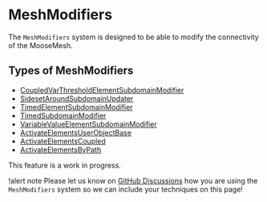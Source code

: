 # MeshModifiers

The `MeshModifiers` system is designed to be able to modify the connectivity of the MooseMesh.

## Types of MeshModifiers
- [CoupledVarThresholdElementSubdomainModifier](CoupledVarThresholdElementSubdomainModifier.md)
- [SidesetAroundSubdomainUpdater](SidesetAroundSubdomainUpdater.md)
- [TimedElementSubdomainModifier](TimedElementSubdomainModifier.md)
- [TimedSubdomainModifier](TimedSubdomainModifier.md)
- [VariableValueElementSubdomainModifier](VariableValueElementSubdomainModifier.md)
- [ActivateElementsUserObjectBase](ActivateElementsUserObjectBase.md)
- [ActivateElementsCoupled](ActivateElementsCoupled.md)
- [ActivateElementsByPath](ActivateElementsByPath.md)

This feature is a work in progress.

!alert note
Please let us know on [GitHub Discussions](https://github.com/idaholab/moose/discussions)
how you are using the `MeshModifiers` system so we can include your techniques on this page!

